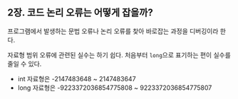 
## 2장. 코드 논리 오류는 어떻게 잡을까?

프로그램에서 발생하는 문법 오류나 논리 오류를 찾아 바로잡는 과정을 디버깅이라 한다. 

자료형 범위 오류에 관련된 실수는 하기 쉽다. 처음부터 `long`으로 표기하는 편이 실수를 줄일 수 있다.

- int 자료형은 -2147483648 ~ 2147483647
- long 자료형은 -9223372036854775808 ~ 9223372036854775807
